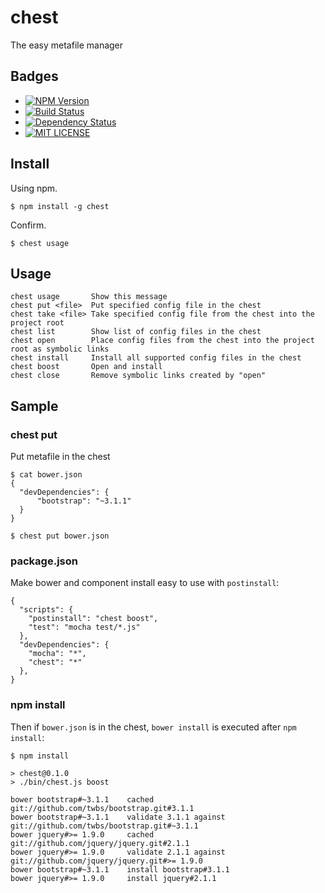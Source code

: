 # chest

The easy metafile manager

## Badges
+ [![NPM Version](http://img.shields.io/npm/v/chest.svg)](https://www.npmjs.org/package/chest)
+ [![Build Status](https://api.travis-ci.org/watilde/chest.svg)](https://travis-ci.org/watilde/chest)
+ [![Dependency Status](https://gemnasium.com/watilde/chest.svg)](https://gemnasium.com/watilde/chest)
+ [![MIT LICENSE](http://img.shields.io/packagist/l/doctrine/orm.svg)](https://github.com/watilde/chest/blob/master/LICENSE)


## Install

Using npm.

    $ npm install -g chest

Confirm.

    $ chest usage

## Usage

    chest usage       Show this message
    chest put <file>  Put specified config file in the chest
    chest take <file> Take specified config file from the chest into the project root
    chest list        Show list of config files in the chest
    chest open        Place config files from the chest into the project root as symbolic links
    chest install     Install all supported config files in the chest
    chest boost       Open and install
    chest close       Remove symbolic links created by "open"

## Sample
### chest put <file>
Put metafile in the chest
```
$ cat bower.json
{
  "devDependencies": {
      "bootstrap": "~3.1.1"
  }
}

$ chest put bower.json
```

### package.json
Make bower and component install easy to use with `postinstall`:
```
{
  "scripts": {
    "postinstall": "chest boost",
    "test": "mocha test/*.js"
  },
  "devDependencies": {
    "mocha": "*",
    "chest": "*"
  },
}
```
### npm install
Then if `bower.json` is in the chest, `bower install` is executed after `npm install`:
```
$ npm install

> chest@0.1.0
> ./bin/chest.js boost

bower bootstrap#~3.1.1    cached git://github.com/twbs/bootstrap.git#3.1.1
bower bootstrap#~3.1.1    validate 3.1.1 against git://github.com/twbs/bootstrap.git#~3.1.1
bower jquery#>= 1.9.0     cached git://github.com/jquery/jquery.git#2.1.1
bower jquery#>= 1.9.0     validate 2.1.1 against git://github.com/jquery/jquery.git#>= 1.9.0
bower bootstrap#~3.1.1    install bootstrap#3.1.1
bower jquery#>= 1.9.0     install jquery#2.1.1
```
